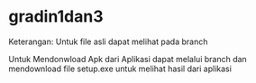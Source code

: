 # gradin1dan3
Keterangan: Untuk file asli dapat melihat pada branch

Untuk Mendonwload Apk dari Aplikasi dapat melalui branch dan mendownload file setup.exe untuk melihat hasil dari aplikasi
